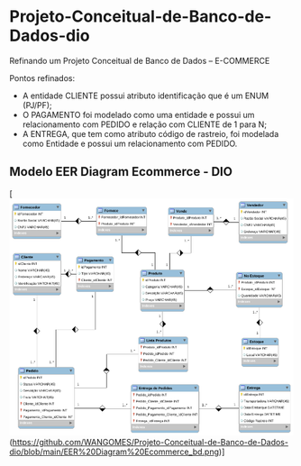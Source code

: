 # Projeto-Conceitual-de-Banco-de-Dados-dio
Refinando um Projeto Conceitual de Banco de Dados – E-COMMERCE

Pontos refinados:

 * A entidade CLIENTE possui atributo identificação que é um ENUM (PJ/PF);
 * O PAGAMENTO foi modelado como uma entidade e possui um relacionamento com PEDIDO e relação com CLIENTE de 1 para N;
 * A ENTREGA, que tem como atributo código de rastreio, foi modelada como Entidade e possui um relacionamento com PEDIDO.
 
 ## Modelo EER Diagram Ecommerce - DIO
 
 [![Modelo EER Diagram Ecommerce](https://github.com/WANGOMES/Projeto-Conceitual-de-Banco-de-Dados-dio/blob/main/EER%20Diagram%20Ecommerce_bd.png "Modelo EER Diagram Ecommerce") (https://github.com/WANGOMES/Projeto-Conceitual-de-Banco-de-Dados-dio/blob/main/EER%20Diagram%20Ecommerce_bd.png)]
